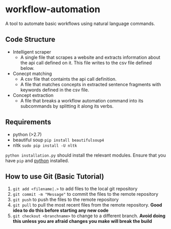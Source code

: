 # workflow-automation
A tool to automate basic workflows using natural language commands.

## Code Structure
 - Intelligent scraper
   - A single file that scrapes a website and extracts information about the api call defined on it. This file writes to the csv file defined below.
 - Conecpt matching
   - A csv file that containts the api call definition.
   - A file that matches concepts in extracted sentence fragments with keywords defined in the csv file.
 - Concept extraction
   - A file that breaks a workflow automation command into its subcommands by splitting it along its verbs.

## Requirements
 - python (>2.7)
 - beautiful soup `pip install beautifulsoup4`
 - nltk `sudo pip install -U nltk`
 
 `python installation.py` should install the relevant modules. Ensure that you have `pip` and [python](https://www.python.org/downloads/) installed.

## How to use Git (Basic Tutorial)
1. `git add <filename|.>` to add files to the local git repository
2. `git commit -m "Message"` to commit the files to the remote repository
3. `git push` to push the files to the remote repository
4. `git pull` to pull the most recent files from the remote repository. **Good idea to do this before starting any new code**
5. `git checkout <branchname>` to change to a different branch. **Avoid doing this unless you are afraid changes you make will break the build**

